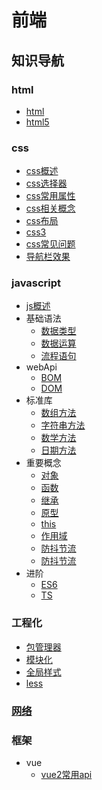 # 前端
## 知识导航
### html
- [html](/前端/知识库/html/html.md)
- [html5](/前端/知识库/html/html5.md)
### css
- [css概述](/前端/知识库/css/css概述.md)
- [css选择器](/前端/知识库/css/css选择器.md)
- [css常用属性](/前端/知识库/css/css常用属性.md)
- [css相关概念](/前端/知识库/css/css相关概念.md)
- [css布局](/前端/知识库/css/css布局.md)
- [css3](/前端/知识库/css/css3.md)
- [css常见问题](/前端/知识库/css/css常见问题.md)
- [导航栏效果](/前端/知识库/css/导航栏效果.md)
### javascript
- [js概述](/前端/知识库/js/js概述.md)
- 基础语法
    - [数据类型](/前端/知识库/js/基础语法/数据类型.md)
    - [数据运算](/前端/知识库/js/基础语法/数据类型.md)
    - [流程语句](/前端/知识库/js/基础语法/数据类型.md)
- webApi
    - [BOM](/前端/知识库/js/webApi/BOM.md)
    - [DOM](/前端/知识库/js/webApi/DOM.md)
- 标准库
    - [数组方法](/前端/知识库/js/标准库/数组方法.md)
    - [字符串方法](/前端/知识库/js/标准库/字符串方法.md)
    - [数学方法](/前端/知识库/js/标准库/数学方法.md)
    - [日期方法](/前端/知识库/js/标准库/日期方法.md)
- 重要概念
    - [对象](/前端/知识库/js/重要概念/对象.md)
    - [函数](/前端/知识库/js/重要概念/函数.md)
    - [继承](/前端/知识库/js/重要概念/继承.md)
    - [原型](/前端/知识库/js/重要概念/原型.md)
    - [this](/前端/知识库/js/重要概念/this.md)
    - [作用域](/前端/知识库/js/重要概念/作用域.md)
    - [防抖节流](/前端/知识库/js/重要概念/防抖节流.md)
    - [防抖节流](/前端/知识库/js/重要概念/防抖节流.md)
- 进阶
    - [ES6](/前端/知识库/js/进阶/ES6.md)
    - [TS](/前端/知识库/js/进阶/TS.md)

### 工程化
- [包管理器](/前端/知识库/工程化/包管理器.md)
- [模块化](/前端/知识库/工程化/模块化.md)
- [全局样式](/前端/知识库/工程化/全局样式.md)
- [less](/前端/知识库/工程化/less.md)
### [网络](/前端/知识库/网络/网络.md)
### 框架
- vue
    - [vue2常用api](/前端/知识库/框架/vue/vue2常用api.md)